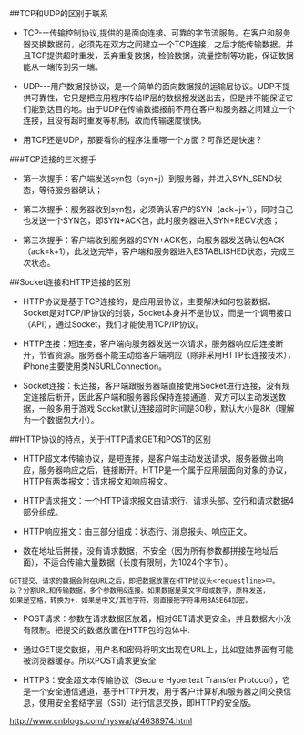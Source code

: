 ##TCP和UDP的区别于联系

* TCP---传输控制协议,提供的是面向连接、可靠的字节流服务。在客户和服务器交换数据前，必须先在双方之间建立一个TCP连接，之后才能传输数据。并且TCP提供超时重发，丢弃重复数据，检验数据，流量控制等功能，保证数据能从一端传到另一端。

* UDP---用户数据报协议，是一个简单的面向数据报的运输层协议。UDP不提供可靠性，它只是把应用程序传给IP层的数据报发送出去，但是并不能保证它们能到达目的地。由于UDP在传输数据报前不用在客户和服务器之间建立一个连接，且没有超时重发等机制，故而传输速度很快。

* 用TCP还是UDP，那要看你的程序注重哪一个方面？可靠还是快速？

###TCP连接的三次握手

* 第一次握手：客户端发送syn包（syn=j）到服务器，并进入SYN_SEND状态，等待服务器确认；

* 第二次握手：服务器收到syn包，必须确认客户的SYN（ack=j+1），同时自己也发送一个SYN包，即SYN+ACK包，此时服务器进入SYN+RECV状态；

* 第三次握手：客户端收到服务器的SYN+ACK包，向服务器发送确认包ACK（ack=k+1），此发送完毕，客户端和服务器进入ESTABLISHED状态，完成三次状态。

##Socket连接和HTTP连接的区别

* HTTP协议是基于TCP连接的，是应用层协议，主要解决如何包装数据。Socket是对TCP/IP协议的封装，Socket本身并不是协议，而是一个调用接口（API），通过Socket，我们才能使用TCP/IP协议。

* HTTP连接：短连接，客户端向服务器发送一次请求，服务器响应后连接断开，节省资源。服务器不能主动给客户端响应（除非采用HTTP长连接技术），iPhone主要使用类NSURLConnection。

* Socket连接：长连接，客户端跟服务器端直接使用Socket进行连接，没有规定连接后断开，因此客户端和服务器段保持连接通道，双方可以主动发送数据，一般多用于游戏.Socket默认连接超时时间是30秒，默认大小是8K（理解为一个数据包大小）。

##HTTP协议的特点，关于HTTP请求GET和POST的区别

* HTTP超文本传输协议，是短连接，是客户端主动发送请求，服务器做出响应，服务器响应之后，链接断开。HTTP是一个属于应用层面向对象的协议，HTTP有两类报文：请求报文和响应报文。

* HTTP请求报文：一个HTTP请求报文由请求行、请求头部、空行和请求数据4部分组成。

* HTTP响应报文：由三部分组成：状态行、消息报头、响应正文。

* 数在地址后拼接，没有请求数据，不安全（因为所有参数都拼接在地址后面），不适合传输大量数据（长度有限制，为1024个字节）。

```
GET提交、请求的数据会附在URL之后，即把数据放置在HTTP协议头<requestline>中。
以？分割URL和传输数据，多个参数用&连接。如果数据是英文字母或数字，原样发送，
如果是空格，转换为+，如果是中文/其他字符，则直接把字符串用BASE64加密。
```

* POST请求：参数在请求数据区放着，相对GET请求更安全，并且数据大小没有限制。把提交的数据放置在HTTP包的包体<request-body>中.

* 通过GET提交数据，用户名和密码将明文出现在URL上，比如登陆界面有可能被浏览器缓存。所以POST请求更安全

* HTTPS：安全超文本传输协议（Secure Hypertext Transfer Protocol），它是一个安全通信通道，基于HTTP开发，用于客户计算机和服务器之间交换信息，使用安全套结字层（SSI）进行信息交换，即HTTP的安全版。


<a href='http://www.cnblogs.com/hyswa/p/4638974.html'>http://www.cnblogs.com/hyswa/p/4638974.html</a>


<br />
<br />
<br />